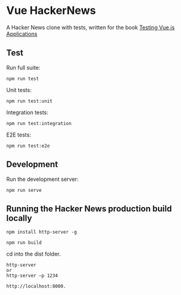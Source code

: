 # Vue HackerNews

A Hacker News clone with tests, written for the book [Testing Vue.js Applications](https://www.manning.com/books/testing-vuejs-applications)

## Test

Run full suite:

```
npm run test
```

Unit tests:
```
npm run test:unit
```

Integration tests:
```
npm run test:integration
```

E2E tests:
```
npm run test:e2e
```

## Development

Run the development server:

```
npm run serve
```

## Running the Hacker News production build locally
```
npm install http-server -g
```

```
npm run build
```

cd into the dist folder.

```
http-server
or
http-server –p 1234

http://localhost:8000.
```
